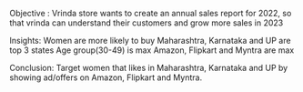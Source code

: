 Objective :
Vrinda store wants to create an annual sales report for 2022, so that vrinda can understand their customers and grow more sales in 2023

Insights:
Women are more likely to buy
Maharashtra, Karnataka and UP are top 3 states
Age group(30-49) is max
Amazon, Flipkart and Myntra are max

Conclusion:
Target women that likes in Maharashtra, Karnataka and UP by showing ad/offers on Amazon, Flipkart and Myntra.
